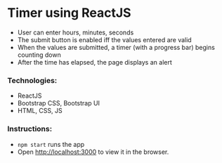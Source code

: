 # Timer using ReactJS

* User can enter hours, minutes, seconds
* The submit button is enabled iff the values entered are valid
* When the values are submitted, a timer (with a progress bar) begins counting down
* After the time has elapsed, the page displays an alert

### Technologies:
* ReactJS
* Bootstrap CSS, Bootstrap UI
* HTML, CSS, JS


### Instructions:
* `npm start` runs the app
* Open [http://localhost:3000](http://localhost:3000) to view it in the browser.
